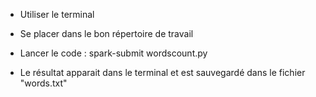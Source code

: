 - Utiliser le terminal

- Se placer dans le bon répertoire de travail

- Lancer le code : spark-submit wordscount.py

- Le résultat apparait dans le terminal et est sauvegardé dans le fichier "words.txt"